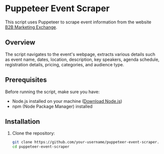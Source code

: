 # Puppeteer Event Scraper

This script uses Puppeteer to scrape event information from the website [B2B Marketing Exchange](https://b2bmarketing.exchange).

## Overview

The script navigates to the event's webpage, extracts various details such as event name, dates, location, description, key speakers, agenda schedule, registration details, pricing, categories, and audience type.

## Prerequisites

Before running the script, make sure you have:

- Node.js installed on your machine ([Download Node.js](https://nodejs.org/))
- npm (Node Package Manager) installed

## Installation

1. Clone the repository:
   ```bash
   git clone https://github.com/your-username/puppeteer-event-scraper.git
   cd puppeteer-event-scraper
